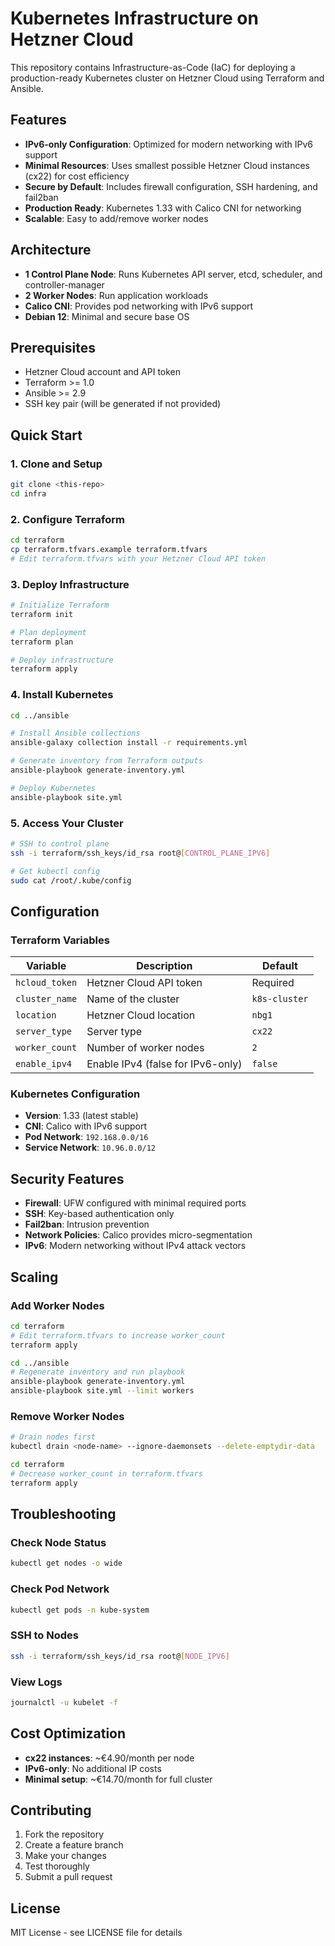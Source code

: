 # Kubernetes Infrastructure on Hetzner Cloud

This repository contains Infrastructure-as-Code (IaC) for deploying a production-ready Kubernetes cluster on Hetzner Cloud using Terraform and Ansible.

## Features

- **IPv6-only Configuration**: Optimized for modern networking with IPv6 support
- **Minimal Resources**: Uses smallest possible Hetzner Cloud instances (cx22) for cost efficiency
- **Secure by Default**: Includes firewall configuration, SSH hardening, and fail2ban
- **Production Ready**: Kubernetes 1.33 with Calico CNI for networking
- **Scalable**: Easy to add/remove worker nodes

## Architecture

- **1 Control Plane Node**: Runs Kubernetes API server, etcd, scheduler, and controller-manager
- **2 Worker Nodes**: Run application workloads
- **Calico CNI**: Provides pod networking with IPv6 support
- **Debian 12**: Minimal and secure base OS

## Prerequisites

- Hetzner Cloud account and API token
- Terraform >= 1.0
- Ansible >= 2.9
- SSH key pair (will be generated if not provided)

## Quick Start

### 1. Clone and Setup

```bash
git clone <this-repo>
cd infra
```

### 2. Configure Terraform

```bash
cd terraform
cp terraform.tfvars.example terraform.tfvars
# Edit terraform.tfvars with your Hetzner Cloud API token
```

### 3. Deploy Infrastructure

```bash
# Initialize Terraform
terraform init

# Plan deployment
terraform plan

# Deploy infrastructure
terraform apply
```

### 4. Install Kubernetes

```bash
cd ../ansible

# Install Ansible collections
ansible-galaxy collection install -r requirements.yml

# Generate inventory from Terraform outputs
ansible-playbook generate-inventory.yml

# Deploy Kubernetes
ansible-playbook site.yml
```

### 5. Access Your Cluster

```bash
# SSH to control plane
ssh -i terraform/ssh_keys/id_rsa root@[CONTROL_PLANE_IPV6]

# Get kubectl config
sudo cat /root/.kube/config
```

## Configuration

### Terraform Variables

| Variable | Description | Default |
|----------|-------------|---------|
| `hcloud_token` | Hetzner Cloud API token | Required |
| `cluster_name` | Name of the cluster | `k8s-cluster` |
| `location` | Hetzner Cloud location | `nbg1` |
| `server_type` | Server type | `cx22` |
| `worker_count` | Number of worker nodes | `2` |
| `enable_ipv4` | Enable IPv4 (false for IPv6-only) | `false` |

### Kubernetes Configuration

- **Version**: 1.33 (latest stable)
- **CNI**: Calico with IPv6 support
- **Pod Network**: `192.168.0.0/16`
- **Service Network**: `10.96.0.0/12`

## Security Features

- **Firewall**: UFW configured with minimal required ports
- **SSH**: Key-based authentication only
- **Fail2ban**: Intrusion prevention
- **Network Policies**: Calico provides micro-segmentation
- **IPv6**: Modern networking without IPv4 attack vectors

## Scaling

### Add Worker Nodes

```bash
cd terraform
# Edit terraform.tfvars to increase worker_count
terraform apply

cd ../ansible
# Regenerate inventory and run playbook
ansible-playbook generate-inventory.yml
ansible-playbook site.yml --limit workers
```

### Remove Worker Nodes

```bash
# Drain nodes first
kubectl drain <node-name> --ignore-daemonsets --delete-emptydir-data

cd terraform
# Decrease worker_count in terraform.tfvars
terraform apply
```

## Troubleshooting

### Check Node Status
```bash
kubectl get nodes -o wide
```

### Check Pod Network
```bash
kubectl get pods -n kube-system
```

### SSH to Nodes
```bash
ssh -i terraform/ssh_keys/id_rsa root@[NODE_IPV6]
```

### View Logs
```bash
journalctl -u kubelet -f
```

## Cost Optimization

- **cx22 instances**: ~€4.90/month per node
- **IPv6-only**: No additional IP costs
- **Minimal setup**: ~€14.70/month for full cluster

## Contributing

1. Fork the repository
2. Create a feature branch
3. Make your changes
4. Test thoroughly
5. Submit a pull request

## License

MIT License - see LICENSE file for details
